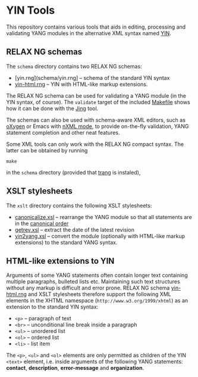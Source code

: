 # YIN Tools

This repository contains various tools that aids in editing, processing and validating YANG modules in the alternative XML syntax named [YIN](https://tools.ietf.org/html/rfc7950#section-13).

## RELAX NG schemas

The `schema` directory contains two RELAX NG schemas:

* [yin.rng](schema/yin.rng] – schema of the standard YIN syntax
* [yin-html.rng](schema/yin-html.rng) – YIN with HTML-like markup extensions.

The RELAX NG schema can be used for validating a YANG module (in the YIN syntax, of course). The `validate` target of the included [Makefile](schema/Makefile) shows how it can be done with the [Jing](https://relaxng.org/jclark/jing.html) tool.

The schemas can also be used with schema-aware XML editors, such as [oXygen](https://www.oxygenxml.com/xml_editor.html) or Emacs with [nXML mode](https://www.gnu.org/software/emacs/manual/html_node/nxml-mode), to provide on-the-fly validation, YANG statement completion and other neat features.

Some XML tools can only work with the RELAX NG compact syntax. The latter can be obtained by running
``` shell
make
```
in the `schema` directory (provided that [trang](https://relaxng.org/jclark/trang.html) is instaled),

## XSLT stylesheets

The `xslt` directory contains the following XSLT stylesheets:

* [canonicalize.xsl](xslt/canonicalize.xsl) – rearrange the YANG module so that all statements are in the [canonical order](https://tools.ietf.org/html/rfc7950#section-14)
* [getrev.xsl](xslt/getrev.xsl) – extract the date of the latest revision
* [yin2yang.xsl](yin2yang.xsl) – convert the module (optionally with HTML-like markup extensions) to the standard YANG syntax.

## HTML-like extensions to YIN

Arguments of some YANG statements often contain longer text containing multiple paragraphs, bulleted lists etc. Maintaining such text structures without any markup is difficult and error prone. RELAX NG schema [yin-html.rng](schema/yin-html.rng) and XSLT stylesheets therefore support the following XML elements in the XHTML namespace (`http://www.w3.org/1999/xhtml`) as an extension to the standard YIN syntax:

* `<p>` – paragraph of text
* `<br>` – unconditional line break inside a paragraph
* `<ul>` – unordered list
* `<ol>` – ordered list
* `<li>` - list item

The `<p>`, `<ul>` and `<ol>` elements are only permitted as children of the YIN `<text>` element, i.e. inside arguments of the following YANG statements: **contact**, **description**, **error-message** and **organization**.
